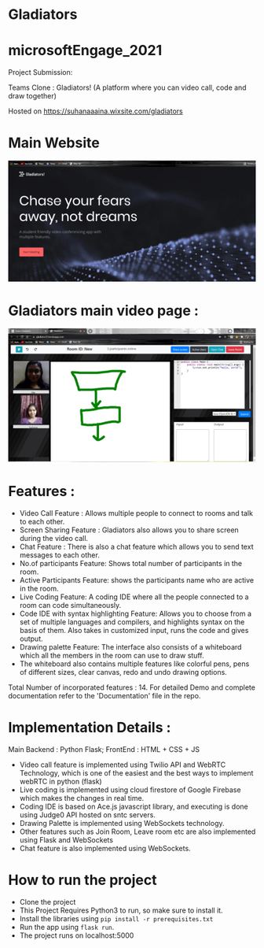 # Gladiators
# microsoftEngage_2021

Project Submission:

Teams Clone : Gladiators! (A platform where you can video call, code and draw together)

Hosted on https://suhanaaaina.wixsite.com/gladiators

# Main Website 
![Example Image](https://github.com/Tushika25/Gladiators/blob/main/Main%20website.png)

# Gladiators main video page :
![Example Image](https://github.com/Tushika25/Gladiators/blob/main/Video%20page.png)


# Features :

- Video Call Feature : Allows multiple people to connect to rooms and talk to each other.
- Screen Sharing Feature : Gladiators also allows you to share screen during the video call.
- Chat Feature : There is also a chat feature which allows you to send text messages to each other.
- No.of participants Feature: Shows total number of participants in the room.
- Active Participants Feature: shows the participants name who are active in the room.
- Live Coding Feature: A coding IDE where all the people connected to a room can code simultaneously.
- Code IDE with syntax highlighting Feature: Allows you to choose from a set of multiple languages and compilers, and highlights syntax on the basis of them. Also takes in customized input, runs the code and gives output.
- Drawing palette Feature: The interface also consists of a whiteboard which all the members in the room can use to draw stuff. 
- The whiteboard also contains multiple features like colorful pens, pens of different sizes, clear canvas, redo and undo drawing options.

Total Number of incorporated features : 14.
For detailed Demo and complete documentation refer to the 'Documentation' file in the repo.

# Implementation Details :

Main Backend : Python Flask;
FrontEnd : HTML + CSS + JS

- Video call feature is implemented using Twilio API and WebRTC Technology, which is one of the easiest and the best ways to implement webRTC in python (flask)
- Live coding is implemented using cloud firestore of Google Firebase which makes the changes in real time.
- Coding IDE is based on Ace.js javascript library, and executing is done using Judge0 API hosted on sntc servers.
- Drawing Palette is implemented using WebSockets technology.
- Other features such as Join Room, Leave room etc are also implemented using Flask and WebSockets
- Chat feature is also implemented using WebSockets.

# How to run the project

- Clone the project
- This Project Requires Python3 to run, so make sure to install it.
- Install the libraries using `pip install -r prerequisites.txt`
- Run the app using `flask run`.
- The project runs on localhost:5000
